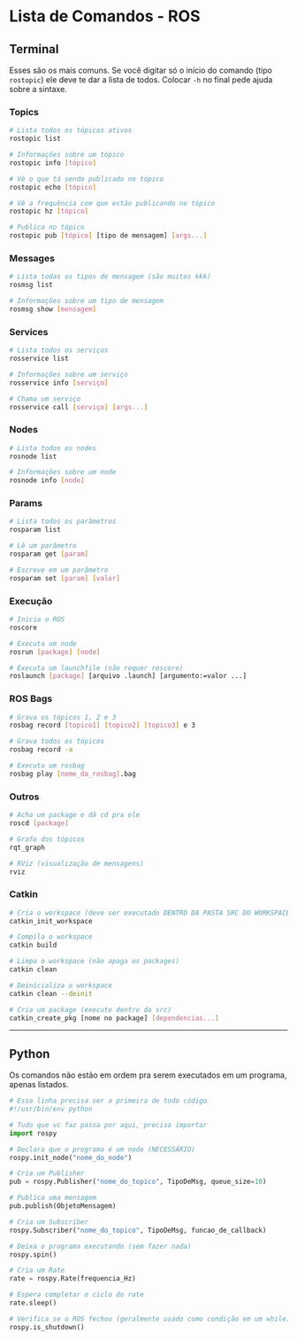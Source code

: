 # Lista de Comandos - ROS

## Terminal

Esses são os mais comuns. Se você digitar só o início do comando (tipo `rostopic`) ele deve te dar a lista de todos. Colocar `-h` no final pede ajuda sobre a sintaxe.

### Topics
```bash
# Lista todos os tópicos ativos
rostopic list

# Informações sobre um tópico
rostopic info [tópico]

# Vê o que tá sendo publicado no tópico
rostopic echo [tópico]

# Vê a frequência com que estão publicando no tópico
rostopic hz [tópico]

# Publica no tópico
rostopic pub [tópico] [tipo de mensagem] [args...]
```

### Messages
```bash
# Lista todas os tipos de mensagem (são muitos kkk)
rosmsg list

# Informações sobre um tipo de mensagem
rosmsg show [mensagem]
```

### Services
```bash
# Lista todos os serviços
rosservice list

# Informações sobre um serviço
rosservice info [serviço]

# Chama um serviço
rosservice call [serviço] [args...]
```

### Nodes
```bash
# Lista todos os nodes
rosnode list

# Informações sobre um node
rosnode info [node]
```

### Params
```bash
# Lista todos os parâmetros
rosparam list

# Lê um parâmetro
rosparam get [param]

# Escreve em um parâmetro
rosparam set [param] [valor]
```

### Execução
```bash
# Inicia o ROS
roscore

# Executa um node
rosrun [package] [node]

# Executa um launchfile (não requer roscore)
roslaunch [package] [arquivo .launch] [argumento:=valor ...]
```

### ROS Bags
```bash
# Grava os tópicos 1, 2 e 3
rosbag record [topico1] [topico2] [topico3] e 3

# Grava todos os tópicos
rosbag record -a

# Executa um rosbag
rosbag play [nome_da_rosbag].bag
```

### Outros
```bash
# Acha um package e dá cd pra ele
roscd [package]

# Grafo dos tópicos
rqt_graph

# RViz (visualização de mensagens)
rviz
```

### Catkin
```bash
# Cria o workspace (deve ser executado DENTRO DA PASTA SRC DO WORKSPACE)
catkin_init_workspace

# Compila o workspace
catkin build

# Limpa o workspace (não apaga os packages)
catkin clean

# Deinicializa o workspace
catkin clean --deinit

# Cria um package (execute dentro da src)
catkin_create_pkg [nome no package] [dependencias...]
```

---

## Python

Os comandos não estão em ordem pra serem executados em um programa, apenas listados.

```python
# Essa linha precisa ser a primeira de todo código
#!/usr/bin/env python

# Tudo que vc faz passa por aqui, precisa importar
import rospy

# Declara que o programa é um node (NECESSÁRIO)
rospy.init_node("nome_do_node")

# Cria um Publisher
pub = rospy.Publisher("nome_do_topico", TipoDeMsg, queue_size=10)

# Publica uma mensagem
pub.publish(ObjetoMensagem)

# Cria um Subscriber
rospy.Subscriber("nome_do_topico", TipoDeMsg, funcao_de_callback)

# Deixa o programa executando (sem fazer nada)
rospy.spin()

# Cria um Rate
rate = rospy.Rate(frequencia_Hz)

# Espera completar o ciclo do rate
rate.sleep()

# Verifica se o ROS fechou (geralmente usado como condição em um while)
rospy.is_shutdown()
```